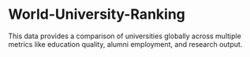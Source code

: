 # World-University-Ranking
This data provides a comparison of universities globally across multiple metrics like education quality, alumni employment, and research output. 

